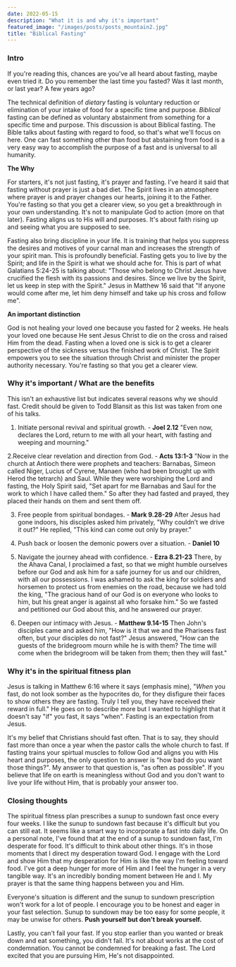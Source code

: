 ```yaml
---
date: 2022-05-15
description: "What it is and why it's important"
featured_image: "/images/posts/posts_mountain2.jpg"
title: "Biblical Fasting"
---
```


### Intro

If you're reading this, chances are you've all heard about fasting, maybe even tried it. Do you remember the last time you fasted? Was it last month, or last year? A few years ago?

The technical definition of _dietary_ fasting is voluntary reduction or elimination of your intake of food for a specific time and purpose. _Biblical_ fasting can be defined as voluntary abstainment from something for a specific time and purpose. This discussion is about Biblical fasting. The Bible talks about fasting with regard to food, so that's what we'll focus on here. One can fast something other than food but abstaining from food is a very easy way to accomplish the purpose of a fast and is universal to all humanity.

**The Why**

For starters, it's not just fasting, it's prayer and fasting. I've heard it said that fasting without prayer is just a bad diet. The Spirit lives in an atmosphere where prayer is and prayer changes our hearts, joining it to the Father. You're fasting so that you get a clearer view, so you get a breakthrough in your own understanding. It's not to manipulate God to action (more on that later). Fasting aligns us to His will and purposes. It's about faith rising up and seeing what you are supposed to see.

Fasting also bring discipline in your life. It is training that helps you suppress the desires and motives of your carnal man and increases the strength of your spirit man. This is profoundly beneficial. Fasting gets you to live by the Spirit; and life in the Spirit is what we should ache for. This is part of what Galatians 5:24-25 is talking about: "Those who belong to Christ Jesus have crucified the flesh with its passions and desires. Since we live by the Spirit, let us keep in step with the Spirit." Jesus in Matthew 16 said that "If anyone would come after me, let him deny himself and take up his cross and follow me".

**An important distinction**

God is not healing your loved one because you fasted for 2 weeks. He heals your loved one because He sent Jesus Christ to die on the cross and raised Him from the dead. Fasting when a loved one is sick is to get a clearer perspective of the sickness versus the finished work of Christ. The Spirit empowers you to see the situation through Christ and minister the proper authority necessary. You're fasting so that you get a clearer view.


### Why it's important / What are the benefits

This isn't an exhaustive list but indicates several reasons why we should fast. Credit should be given to Todd Blansit as this list was taken from one of his talks.

1. Initiate personal revival and spiritual growth. - **Joel 2.12** "Even now, declares the Lord, return to me with all your heart, with fasting and weeping and mourning."

2.Receive clear revelation and direction from God. - **Acts 13:1-3** "Now in the church at Antioch there were prophets and teachers: Barnabas, Simeon called Niger, Lucius of Cyrene, Manaen (who had been brought up with Herod the tetrarch) and Saul. While they were worshiping the Lord and fasting, the Holy Spirit said, "Set apart for me Barnabas and Saul for the work to which I have called them." So after they had fasted and prayed, they placed their hands on them and sent them off.

3. Free people from spiritual bondages. - **Mark 9.28-29** After Jesus had gone indoors, his disciples asked him privately, "Why couldn’t we drive it out?" He replied, "This kind can come out only by prayer."

4. Push back or loosen the demonic powers over a situation. - **Daniel 10**

5. Navigate the journey ahead with confidence. - **Ezra 8.21-23** There, by the Ahava Canal, I proclaimed a fast, so that we might humble ourselves before our God and ask him for a safe journey for us and our children, with all our possessions. I was ashamed to ask the king for soldiers and horsemen to protect us from enemies on the road, because we had told the king, "The gracious hand of our God is on everyone who looks to him, but his great anger is against all who forsake him." So we fasted and petitioned our God about this, and he answered our prayer.

6. Deepen our intimacy with Jesus. - **Matthew 9.14-15** Then John's disciples came and asked him, "How is it that we and the Pharisees fast often, but your disciples do not fast?" Jesus answered, "How can the guests of the bridegroom mourn while he is with them? The time will come when the bridegroom will be taken from them; then they will fast."

### Why it's in the spiritual fitness plan

Jesus is talking in Matthew 6:16 where it says (emphasis mine), "*When* you fast, do not look somber as the hypocrites do, for they disfigure their faces to show others they are fasting. Truly I tell you, they have received their reward in full." He goes on to describe more but I wanted to highlight that it doesn't say "if" you fast, it says "when". Fasting is an expectation from Jesus.

It's my belief that Christians should fast often. That is to say, they should fast more than once a year when the pastor calls the whole church to fast. If fasting trains your spirtual muscles to follow God and aligns you with His heart and purposes, the only question to answer is "how bad do you want those things?". My answer to that question is, "as often as possible". If you believe that life on earth is meaningless without God and you don't want to live your life without Him, that is probably your answer too.


### Closing thoughts

The spiritual fitness plan prescribes a sunup to sundown fast once every four weeks. I like the sunup to sundown fast because it's difficult but you can still eat. It seems like a smart way to incorporate a fast into daily life. On a personal note, I've found that at the end of a sunup to sundown fast, I'm desperate for food. It's difficult to think about other things. It's in those moments that I direct my desperation toward God. I engage with the Lord and show Him that my desperation for Him is like the way I'm feeling toward food. I've got a deep hunger for more of Him and I feel the hunger in a very tangible way. It's an incredibly bonding moment between He and I. My prayer is that the same thing happens between you and Him.

Everyone's situation is different and the sunup to sundown prescription won't work for a lot of people. I encourage you to be honest and eager in your fast selection. Sunup to sundown may be too easy for some people, it may be unwise for others. **Push yourself but don't break yourself.**

Lastly, you can't fail your fast. If you stop earlier than you wanted or break down and eat something, you didn't fail. It's not about works at the cost of condemnation. You cannot be condemned for breaking a fast. The Lord excited that you are pursuing Him, He's not disappointed.
